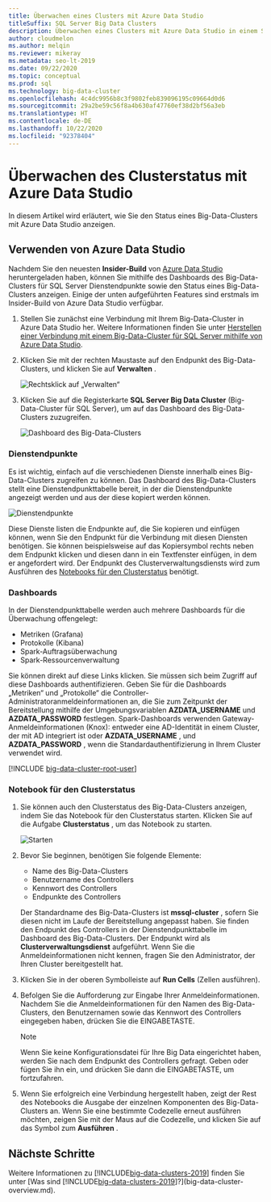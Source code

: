 ```yaml
---
title: Überwachen eines Clusters mit Azure Data Studio
titleSuffix: SQL Server Big Data Clusters
description: Überwachen eines Clusters mit Azure Data Studio in einem SQL Server 2019 Big Data-Cluster.
author: cloudmelon
ms.author: melqin
ms.reviewer: mikeray
ms.metadata: seo-lt-2019
ms.date: 09/22/2020
ms.topic: conceptual
ms.prod: sql
ms.technology: big-data-cluster
ms.openlocfilehash: 4c4dc9956b8c3f9802feb839096195c09664d0d6
ms.sourcegitcommit: 29a2be59c56f8a4b630af47760ef38d2bf56a3eb
ms.translationtype: HT
ms.contentlocale: de-DE
ms.lasthandoff: 10/22/2020
ms.locfileid: "92378404"
---
```

# <a name="monitor-cluster-status-with-azure-data-studio"></a>Überwachen des Clusterstatus mit Azure Data Studio

In diesem Artikel wird erläutert, wie Sie den Status eines Big-Data-Clusters mit Azure Data Studio anzeigen.

## <a name="use-azure-data-studio"></a><a id="datastudio"></a> Verwenden von Azure Data Studio

Nachdem Sie den neuesten **Insider-Build** von [Azure Data Studio](https://aka.ms/getazuredatastudio) heruntergeladen haben, können Sie mithilfe des Dashboards des Big-Data-Clusters für SQL Server Dienstendpunkte sowie den Status eines Big-Data-Clusters anzeigen. Einige der unten aufgeführten Features sind erstmals im Insider-Build von Azure Data Studio verfügbar.

1. Stellen Sie zunächst eine Verbindung mit Ihrem Big-Data-Cluster in Azure Data Studio her. Weitere Informationen finden Sie unter [Herstellen einer Verbindung mit einem Big-Data-Cluster für SQL Server mithilfe von Azure Data Studio](connect-to-big-data-cluster.md).

1. Klicken Sie mit der rechten Maustaste auf den Endpunkt des Big-Data-Clusters, und klicken Sie auf **Verwalten** .

   ![Rechtsklick auf „Verwalten“](media/view-cluster-status/right-click-manage.png)

1. Klicken Sie auf die Registerkarte **SQL Server Big Data Cluster** (Big-Data-Cluster für SQL Server), um auf das Dashboard des Big-Data-Clusters zuzugreifen.

   ![Dashboard des Big-Data-Clusters](media/view-cluster-status/bdc-dashboard.png)

### <a name="service-endpoints"></a>Dienstendpunkte

Es ist wichtig, einfach auf die verschiedenen Dienste innerhalb eines Big-Data-Clusters zugreifen zu können. Das Dashboard des Big-Data-Clusters stellt eine Dienstendpunkttabelle bereit, in der die Dienstendpunkte angezeigt werden und aus der diese kopiert werden können.

![Dienstendpunkte](media/view-cluster-status/service-endpoints.png)

Diese Dienste listen die Endpunkte auf, die Sie kopieren und einfügen können, wenn Sie den Endpunkt für die Verbindung mit diesen Diensten benötigen. Sie können beispielsweise auf das Kopiersymbol rechts neben dem Endpunkt klicken und diesen dann in ein Textfenster einfügen, in dem er angefordert wird. Der Endpunkt des Clusterverwaltungsdiensts wird zum Ausführen des [Notebooks für den Clusterstatus](#notebook) benötigt.

### <a name="dashboards"></a>Dashboards

In der Dienstendpunkttabelle werden auch mehrere Dashboards für die Überwachung offengelegt:

- Metriken (Grafana)
- Protokolle (Kibana)
- Spark-Auftragsüberwachung
- Spark-Ressourcenverwaltung

Sie können direkt auf diese Links klicken. Sie müssen sich beim Zugriff auf diese Dashboards authentifizieren. Geben Sie für die Dashboards „Metriken“ und „Protokolle“ die Controller-Administratoranmeldeinformationen an, die Sie zum Zeitpunkt der Bereitstellung mithilfe der Umgebungsvariablen **AZDATA_USERNAME** und **AZDATA_PASSWORD** festlegen. Spark-Dashboards verwenden Gateway-Anmeldeinformationen (Knox): entweder eine AD-Identität in einem Cluster, der mit AD integriert ist oder **AZDATA_USERNAME** , und **AZDATA_PASSWORD** , wenn die Standardauthentifizierung in Ihrem Cluster verwendet wird.

[!INCLUDE [big-data-cluster-root-user](../includes/big-data-cluster-root-user.md)]

### <a name="cluster-status-notebook"></a><a id="notebook"></a> Notebook für den Clusterstatus

1. Sie können auch den Clusterstatus des Big-Data-Clusters anzeigen, indem Sie das Notebook für den Clusterstatus starten. Klicken Sie auf die Aufgabe **Clusterstatus** , um das Notebook zu starten.

    ![Starten](media/view-cluster-status/cluster-status-launch.png)

2. Bevor Sie beginnen, benötigen Sie folgende Elemente:

    - Name des Big-Data-Clusters
    - Benutzername des Controllers
    - Kennwort des Controllers
    - Endpunkte des Controllers

    Der Standardname des Big-Data-Clusters ist **mssql-cluster** , sofern Sie diesen nicht im Laufe der Bereitstellung angepasst haben. Sie finden den Endpunkt des Controllers in der Dienstendpunkttabelle im Dashboard des Big-Data-Clusters. Der Endpunkt wird als **Clusterverwaltungsdienst** aufgeführt. Wenn Sie die Anmeldeinformationen nicht kennen, fragen Sie den Administrator, der Ihren Cluster bereitgestellt hat.

3. Klicken Sie in der oberen Symbolleiste auf **Run Cells** (Zellen ausführen).

4. Befolgen Sie die Aufforderung zur Eingabe Ihrer Anmeldeinformationen. Nachdem Sie die Anmeldeinformationen für den Namen des Big-Data-Clusters, den Benutzernamen sowie das Kennwort des Controllers eingegeben haben, drücken Sie die EINGABETASTE.

    > [!Note]
    > Wenn Sie keine Konfigurationsdatei für Ihre Big Data eingerichtet haben, werden Sie nach dem Endpunkt des Controllers gefragt. Geben oder fügen Sie ihn ein, und drücken Sie dann die EINGABETASTE, um fortzufahren.

5. Wenn Sie erfolgreich eine Verbindung hergestellt haben, zeigt der Rest des Notebooks die Ausgabe der einzelnen Komponenten des Big-Data-Clusters an. Wenn Sie eine bestimmte Codezelle erneut ausführen möchten, zeigen Sie mit der Maus auf die Codezelle, und klicken Sie auf das Symbol zum **Ausführen** .


## <a name="next-steps"></a>Nächste Schritte

Weitere Informationen zu [!INCLUDE[big-data-clusters-2019](../includes/ssbigdataclusters-ss-nover.md)] finden Sie unter [Was sind [!INCLUDE[big-data-clusters-2019](../includes/ssbigdataclusters-ver15.md)]?](big-data-cluster-overview.md).

